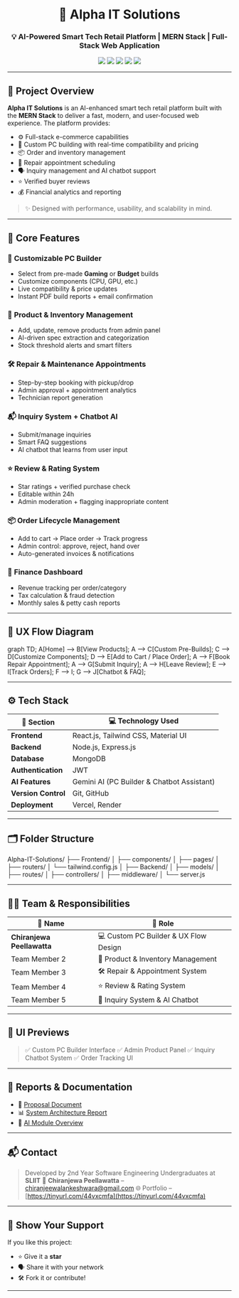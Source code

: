 
<h1 align="center">🚀 Alpha IT Solutions</h1>
<h3 align="center">💡 AI-Powered Smart Tech Retail Platform | MERN Stack | Full-Stack Web Application</h3>

<p align="center">
  <img src="https://img.shields.io/badge/MERN%20Stack-Project-blueviolet?style=for-the-badge" />
  <img src="https://img.shields.io/badge/React.js-Frontend-blue?style=for-the-badge&logo=react" />
  <img src="https://img.shields.io/badge/Node.js-Backend-green?style=for-the-badge&logo=node.js" />
  <img src="https://img.shields.io/badge/MongoDB-Database-brightgreen?style=for-the-badge&logo=mongodb" />
  <img src="https://img.shields.io/badge/TailwindCSS-Styling-38bdf8?style=for-the-badge&logo=tailwindcss" />
</p>

---

## 🧭 Project Overview

**Alpha IT Solutions** is an AI-enhanced smart tech retail platform built with the **MERN Stack** to deliver a fast, modern, and user-focused web experience. The platform provides:

- ⚙️ Full-stack e-commerce capabilities  
- 🧩 Custom PC building with real-time compatibility and pricing  
- 📦 Order and inventory management  
- 📅 Repair appointment scheduling  
- 🗣️ Inquiry management and AI chatbot support  
- ⭐ Verified buyer reviews  
- 💰 Financial analytics and reporting

> ✨ Designed with performance, usability, and scalability in mind.

---

## 🌟 Core Features

### 🧩 **Customizable PC Builder**
- Select from pre-made **Gaming** or **Budget** builds
- Customize components (CPU, GPU, etc.)
- Live compatibility & price updates
- Instant PDF build reports + email confirmation

### 🛒 **Product & Inventory Management**
- Add, update, remove products from admin panel
- AI-driven spec extraction and categorization
- Stock threshold alerts and smart filters

### 🛠️ **Repair & Maintenance Appointments**
- Step-by-step booking with pickup/drop
- Admin approval + appointment analytics
- Technician report generation

### 📬 **Inquiry System + Chatbot AI**
- Submit/manage inquiries
- Smart FAQ suggestions
- AI chatbot that learns from user input

### ⭐ **Review & Rating System**
- Star ratings + verified purchase check
- Editable within 24h
- Admin moderation + flagging inappropriate content

### 📦 **Order Lifecycle Management**
- Add to cart → Place order → Track progress
- Admin control: approve, reject, hand over
- Auto-generated invoices & notifications

### 💸 **Finance Dashboard**
- Revenue tracking per order/category
- Tax calculation & fraud detection
- Monthly sales & petty cash reports

---

## 🧠 UX Flow Diagram


graph TD;
  A[Home] --> B[View Products];
  A --> C[Custom Pre-Builds];
  C --> D[Customize Components];
  D --> E[Add to Cart / Place Order];
  A --> F[Book Repair Appointment];
  A --> G[Submit Inquiry];
  A --> H[Leave Review];
  E --> I[Track Orders];
  F --> I;
  G --> J[Chatbot & FAQ];


---

## ⚙️ Tech Stack

| 🔧 Section          | 💻 Technology Used                         |
| ------------------- | ------------------------------------------ |
| **Frontend**        | React.js, Tailwind CSS, Material UI        |
| **Backend**         | Node.js, Express.js                        |
| **Database**        | MongoDB                                    |
| **Authentication**  | JWT                                        |
| **AI Features**     | Gemini AI (PC Builder & Chatbot Assistant) |
| **Version Control** | Git, GitHub                                |
| **Deployment**      | Vercel, Render                             |

---

## 🗂️ Folder Structure


Alpha-IT-Solutions/
├── Frontend/
│   ├── components/
│   ├── pages/
│   ├── routers/
│   └── tailwind.config.js
│
├── Backend/
│   ├── models/
│   ├── routes/
│   ├── controllers/
│   ├── middleware/
│   └── server.js


---

## 👨‍💻 Team & Responsibilities

| 👤 Name                    | 🎯 Role                               |
| -------------------------- | ------------------------------------- |
| **Chiranjewa Peellawatta** | 💻 Custom PC Builder & UX Flow Design |
| Team Member 2              | 🛒 Product & Inventory Management     |
| Team Member 3              | 🛠️ Repair & Appointment System       |
| Team Member 4              | ⭐ Review & Rating System              |
| Team Member 5              | 📩 Inquiry System & AI Chatbot        |

---

## 📸 UI Previews

> ✅ Custom PC Builder Interface
> ✅ Admin Product Panel
> ✅ Inquiry Chatbot System
> ✅ Order Tracking UI

---

## 📑 Reports & Documentation

* 📄 [Proposal Document](#)
* 📊 [System Architecture Report](#)
* 🧠 [AI Module Overview](#)

---

## 📬 Contact

> Developed by 2nd Year Software Engineering Undergraduates at **SLIIT**
> 📧 **Chiranjewa Peellawatta** – [chiranjeewalankeshwara@gmail.com](mailto:chiranjeewalankeshwara@gmail.com)
> 🌐 Portfolio – [https://tinyurl.com/44vxcmfa](https://tinyurl.com/44vxcmfa)

---

## 🌟 Show Your Support

If you like this project:

* ⭐ Give it a **star**
* 🗣️ Share it with your network
* 🛠️ Fork it or contribute!

---

